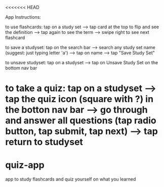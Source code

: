 <<<<<<< HEAD

App Instructions:

to use flashcards:
tap on a study set --> tap card at the top to flip and see the definition
--> tap again to see the term --> swipe right to see next flashcard

to save a studyset:
tap on the search bar --> search any study set name (suggest: just typing letter 'a') 
--> tap on name --> tap "Save Study Set"

to unsave studyset:
tap on a studyset --> tap on Unsave Study Set on the bottom nav bar

to take a quiz:
tap on a studyset --> tap the quiz icon (square with ?) in the botton nav bar
--> go through and answer all questions (tap radio button, tap submit, tap next) 
--> tap return to studyset
=======
# quiz-app
app to study flashcards and quiz yourself on what you learned
>>>>>>> 
